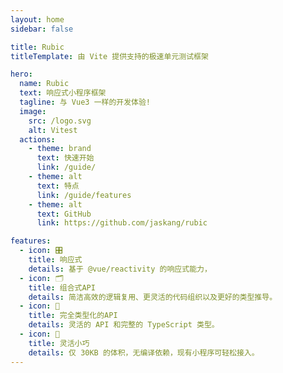 ```yaml
---
layout: home
sidebar: false

title: Rubic
titleTemplate: 由 Vite 提供支持的极速单元测试框架

hero:
  name: Rubic
  text: 响应式小程序框架
  tagline: 与 Vue3 一样的开发体验!
  image:
    src: /logo.svg
    alt: Vitest
  actions:
    - theme: brand
      text: 快速开始
      link: /guide/
    - theme: alt
      text: 特点
      link: /guide/features
    - theme: alt
      text: GitHub
      link: https://github.com/jaskang/rubic

features:
  - icon: 🎛
    title: 响应式
    details: 基于 @vue/reactivity 的响应式能力，
  - icon: 🗂
    title: 组合式API
    details: 简洁高效的逻辑复用、更灵活的代码组织以及更好的类型推导。
  - icon: 🧬
    title: 完全类型化的API
    details: 灵活的 API 和完整的 TypeScript 类型。
  - icon: 🚀
    title: 灵活小巧
    details: 仅 30KB 的体积，无编译依赖，现有小程序可轻松接入。
---
```


<!-- 🚀📦⚙️🎛🗜🗂🖇🗞🧱🧰🧬 -->

<style lang="scss">

</style>
